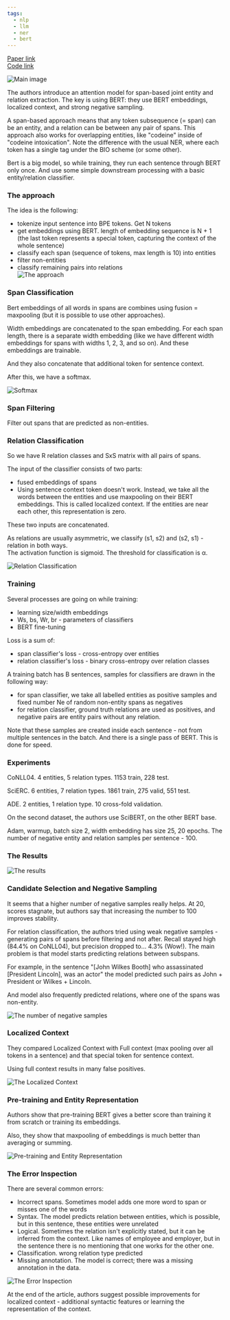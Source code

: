 ```yaml
---
tags:
  - nlp
  - llm
  - ner
  - bert
---
```

[Paper link](https://arxiv.org/abs/1909.07755)  
[Code link](https://github.com/markus-eberts/spert)
  
![Main image](https://andlukyane.com/images/paper_reviews/spert/image.png)  
  
The authors introduce an attention model for span-based joint entity and relation extraction. The key is using BERT: they use BERT embeddings, localized context, and strong negative sampling.  

A span-based approach means that any token subsequence (= span) can be an entity, and a relation can be between any pair of spans. This approach also works for overlapping entities, like "codeine" inside of "codeine intoxication". Note the difference with the usual NER, where each token has a single tag under the BIO scheme (or some other).  
  
Bert is a big model, so while training, they run each sentence through BERT only once. And use some simple downstream processing with a basic entity/relation classifier.  
### The approach  
  
The idea is the following:  
* tokenize input sentence into BPE tokens. Get N tokens  
* get embeddings using BERT. length of embedding sequence is N + 1 (the last token represents a special token, capturing the context of the whole sentence)  
* classify each span (sequence of tokens, max length is 10) into entities  
* filter non-entities  
* classify remaining pairs into relations  
![The approach](https://andlukyane.com/images/paper_reviews/spert/image_1.png)  
  
### Span Classification  
  
Bert embeddings of all words in spans are combines using fusion = maxpooling (but it is possible to use other approaches).  
  
Width embeddings are concatenated to the span embedding. For each span length, there is a separate width embedding (like we have different width embeddings for spans with widths 1, 2, 3, and so on). And these embeddings are trainable.  
  
And they also concatenate that additional token for sentence context.  
  
After this, we have a softmax.  
  
![Softmax](https://andlukyane.com/images/paper_reviews/spert/image_2.png)  
  
### Span Filtering  
  
Filter out spans that are predicted as non-entities.  
  
### Relation Classification  
  
So we have R relation classes and SxS matrix with all pairs of spans.  
  
The input of the classifier consists of two parts:  
* fused embeddings of spans  
* Using sentence context token doesn't work. Instead, we take all the words between the entities and use maxpooling on their BERT embeddings. This is called localized context. If the entities are near each other, this representation is zero.  
  
These two inputs are concatenated.  
  
As relations are usually asymmetric, we classify (s1, s2) and (s2, s1) - relation in both ways.  
The activation function is sigmoid. The threshold for classification is α.  
  
![Relation Classification](https://andlukyane.com/images/paper_reviews/spert/image_3.png)  
  
### Training  
  
Several processes are going on while training:  
* learning size/width embeddings  
* Ws, bs, Wr, br - parameters of classifiers  
* BERT fine-tuning  
  
Loss is a sum of:  
  
* span classifier's loss - cross-entropy over entities  
* relation classifier's loss - binary cross-entropy over relation classes  
  
A training batch has B sentences, samples for classifiers are drawn in the following way:  
  
* for span classifier, we take all labelled entities as positive samples and fixed number Ne of random non-entity spans as negatives  
* for relation classifier, ground truth relations are used as positives, and negative pairs are entity pairs without any relation.  
  
Note that these samples are created inside each sentence - not from multiple sentences in the batch. And there is a single pass of BERT. This is done for speed.  
### Experiments  
  
CoNLL04. 4 entities, 5 relation types. 1153 train, 228 test.  
  
SciERC. 6 entities, 7 relation types. 1861 train, 275 valid, 551 test.  
  
ADE. 2 entities, 1 relation type. 10 cross-fold validation.  
  
On the second dataset, the authors use SciBERT, on the other BERT base.  
  
Adam, warmup, batch size 2, width embedding has size 25, 20 epochs. The number of negative entity and relation samples per sentence - 100.  
  
### The Results  
  
![The results](https://andlukyane.com/images/paper_reviews/spert/image_4.png)  
  
### Candidate Selection and Negative Sampling  
  
It seems that a higher number of negative samples really helps. At 20, scores stagnate, but authors say that increasing the number to 100 improves stability.  
  
For relation classification, the authors tried using weak negative samples - generating pairs of spans before filtering and not after. Recall stayed high (84.4% on CoNLL04), but precision dropped to... 4.3% (Wow!). The main problem is that model starts predicting relations between subspans.  
  
For example, in the sentence "[John Wilkes Booth] who assassinated [President Lincoln], was an actor" the model predicted such pairs as John + President or Wilkes + Lincoln.  
  
And model also frequently predicted relations, where one of the spans was non-entity.  
  
![The number of negative samples](https://andlukyane.com/images/paper_reviews/spert/image_5.png)  
  
### Localized Context  
  
They compared Localized Context with Full context (max pooling over all tokens in a sentence) and that special token for sentence context.  
  
Using full context results in many false positives.  
  
![The Localized Context](https://andlukyane.com/images/paper_reviews/spert/image_6.png)  
  
### Pre-training and Entity Representation  
  
Authors show that pre-training BERT gives a better score than training it from scratch or training its embeddings.  
  
Also, they show that maxpooling of embeddings is much better than averaging or summing.  
  
![Pre-training and Entity Representation](https://andlukyane.com/images/paper_reviews/spert/image_7.png)  
  
### The Error Inspection  
  
There are several common errors:  
* Incorrect spans. Sometimes model adds one more word to span or misses one of the words  
* Syntax. The model predicts relation between entities, which is possible, but in this sentence, these entities were unrelated  
* Logical. Sometimes the relation isn't explicitly stated, but it can be inferred from the context. Like names of employee and employer, but in the sentence there is no mentioning that one works for the other one.  
* Classification. wrong relation type predicted  
* Missing annotation. The model is correct; there was a missing annotation in the data.  
  
![The Error Inspection](https://andlukyane.com/images/paper_reviews/spert/image_8.png)  
  
At the end of the article, authors suggest possible improvements for localized context - additional syntactic features or learning the representation of the context.